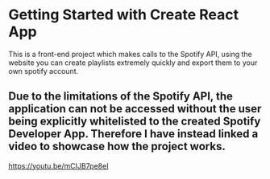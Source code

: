# Getting Started with Create React App

This is a front-end project which makes calls to the Spotify API, using the website you can create playlists extremely quickly and export them to your own spotify account. 

## Due to the limitations of the Spotify API, the application can not be accessed without the user being explicitly whitelisted to the created Spotify Developer App. Therefore I have instead linked a video to showcase how the project works.

https://youtu.be/mCIJB7pe8eI
